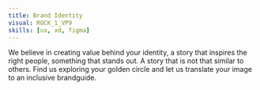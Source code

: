 ```yaml
---
title: Brand Identity
visual: ROCK_1_VP9
skills: [ux, xd, figma]
---
```

We believe in creating value behind your identity, a story that inspires the right people, something that stands out. A story that is not that similar to others. Find us exploring your golden circle and let us translate your image to an inclusive brandguide.